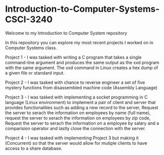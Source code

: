 # Introduction-to-Computer-Systems-CSCI-3240

Welcome to my Introduction to Computer System repository

In this repository you can explore my most recent projects I worked on in Computer Systems class.

Project 1 - I was tasked with writing a C program that takes a single command-line argument and produces the same output as the xxd program with the same argument. The xxd command in Linux creates a hex dump of a given file or standard input.

Project 2 - I was tasked with chance to reverse engineer a set of five mystery functions from disassembled machine code (Assembly Language) 

Project 3 - I was tasked with implementing a socket programming in C language (Linux environment) to implement a pair of client and server that provides functionalities such as adding a new record to the server, Request the server to serach the information on employees by name (full name), request the server to serach the information on employees by zip code, Request the server to serach the information on a employee by salary and a comparision operator and lastly close the connection with the server. 

Project 4 - I was tasked with implementing Project 3 but making it (Concurrent) so that the server would allow for mutiple clients to have access to a share database.

